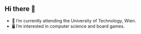## Hi there 👋
- 🔭 I’m currently attending the University of Technology, Wien.
- 🖥 I’m interested in computer science and board games.

